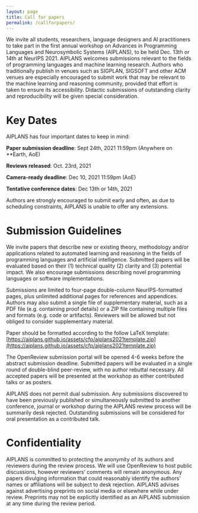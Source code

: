 ```yaml
---
layout: page
title: Call for papers
permalink: /callforpapers/
---
```



We invite all students, researchers, language designers and AI practitioners to take part in the first annual workshop on Advances in Programming Languages and Neurosymbolic Systems (AIPLANS), to be held Dec. 13th or 14th at NeurIPS 2021. AIPLANS welcomes submissions relevant to the fields of programming languages and machine learning research. Authors who traditionally publish in venues such as SIGPLAN, SIGSOFT and other ACM venues are especially encouraged to submit work that may be relevant to the machine learning and reasoning community, provided that effort is taken to ensure its accessibility. Didactic submissions of outstanding clarity and reproducibility will be given special consideration.

# Key Dates

AIPLANS has four important dates to keep in mind:

**Paper submission deadline**: Sept 24th, 2021 11:59pm (Anywhere on **Earth, AoE)

**Reviews released**: Oct. 23rd, 2021

**Camera-ready deadline**: Dec 10, 2021 11:59pm (AoE)

**Tentative conference dates**: Dec 13th or 14th, 2021

Authors are strongly encouraged to submit early and often, as due to scheduling constraints, AIPLANS is unable to offer any extensions.

# Submission Guidelines

We invite papers that describe new or existing theory, methodology and/or applications related to automated learning and reasoning in the fields of programming languages and artificial intelligence. Submitted papers will be evaluated based on their (1) technical quality (2) clarity and (3) potential impact. We also encourage submissions describing novel programming languages or software implementations.

Submissions are limited to four-page double-column NeurIPS-formatted pages, plus unlimited additional pages for references and appendices. Authors may also submit a single file of supplementary material, such as a PDF file (e.g. containing proof details) or a ZIP file containing multiple files and formats (e.g. code or artifacts). Reviewers will be allowed but not obliged to consider supplementary material.

Paper should be formatted according to the follow LaTeX template: [https://aiplans.github.io/assets/cfp/aiplans2021template.zip](https://aiplans.github.io/assets/cfp/aiplans2021template.zip)

The OpenReview submission portal will be opened 4-6 weeks before the abstract submission deadline. Submitted papers will be evaluated in a single round of double-blind peer-review, with no author rebuttal necessary. All accepted papers will be presented at the workshop as either contributed talks or as posters.

AIPLANS does not permit dual submission. Any submissions discovered to have been previously published or simultaneously submitted to another conference, journal or workshop during the AIPLANS review process will be summarily desk rejected. Outstanding submissions will be considered for oral presentation as a contributed talk.

# Confidentiality

AIPLANS is committed to protecting the anonymity of its authors and reviewers during the review process. We will use OpenReview to host public discussions, however reviewers’ comments will remain anonymous. Any papers divulging information that could reasonably identify the authors’ names or affiliations will be subject to desk rejection. AIPLANS advises against advertising preprints on social media or elsewhere while under review. Preprints may not be explicitly identified as an AIPLANS submission at any time during the review period.